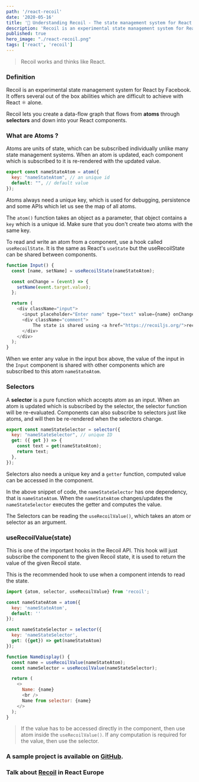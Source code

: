 ```yaml
---
path: '/react-recoil'
date: '2020-05-16'
title: '💫 Understanding Recoil - The state management system for React.'
description: 'Recoil is an experimental state management system for React by Facebook'
published: true
hero_image: "./react-recoil.png"
tags: ['react', 'recoil']
---
```


> Recoil works and thinks like React.

### Definition

Recoil is an experimental state management system for React by Facebook. It offers several out of the box abilities which are difficult to achieve with React ⚛️ alone.

Recoil lets you create a data-flow graph that flows from **atoms** through **selectors** and down into your React components.

### What are Atoms ?

Atoms are units of state, which can be subscribed individually unlike many state management systems. When an atom is updated, each component which is subscribed to it is re-rendered with the updated value.

```js
export const nameStateAtom = atom({
  key: "nameStateAtom", // an unique id
  default: "", // default value
});
```

Atoms always need a unique key, which is used for debugging, persistence and some APIs which let us see the map of all atoms.

The `atom()` function takes an object as a parameter, that object contains a `key` which is a unique id. Make sure that you don't create two atoms with the same key.

To read and write an atom from a component, use a hook called `useRecoilState`. It is the same as React's `useState` but the useRecoilState can be shared between components.

```js
function Input() {
  const [name, setName] = useRecoilState(nameStateAtom);

  const onChange = (event) => {
    setName(event.target.value);
  };

  return (
    <div className="input">
      <input placeholder="Enter name" type="text" value={name} onChange={onChange} /><br />
      <div className="comment">
          The state is shared using <a href="https://recoiljs.org/">recoil</a>
      </div>
    </div>
  );
}
```

When we enter any value in the input box above, the value of the input in the `Input` component is shared with other components which are subscribed to this atom `nameStateAtom`.

### Selectors

A **selector** is a pure function which accepts atom as an input. When an atom is updated which is subscribed by the selector, the selector function will be re-evaluated.  Components can also subscribe to selectors just like atoms, and will then be re-rendered when the selectors change.

```js
export const nameStateSelector = selector({
  key: "nameStateSelector", // unique ID
  get: ({ get }) => {
    const text = get(nameStateAtom);
    return text;
  },
});
```

Selectors also needs a unique key and a `getter` function, computed value can be accessed in the component.

In the above snippet of code, the `nameStateSelector` has one dependency, that is `nameStateAtom`. When the `nameStateAtom` changes/updates the `nameStateSelector` executes the getter and computes the value.

The Selectors can be reading the `useRecoilValue()`, which takes an atom or selector as an argument.


### useRecoilValue(state)

This is one of the important hooks in the Recoil API. This hook will just subscribe the component to the given Recoil state, it is used to return the value of the given Recoil state.

This is the recommended hook to use when a component intends to read the state.

```js
import {atom, selector, useRecoilValue} from 'recoil';

const nameStateAtom = atom({
  key: 'nameStateAtom',
  default: ''
});

const nameStateSelector = selector({
  key: 'nameStateSelector',
  get: ({get}) => get(nameStateAtom)
});

function NameDisplay() {
  const name = useRecoilValue(nameStateAtom);
  const nameSelector = useRecoilValue(nameStateSelector);

  return (
    <>
      Name: {name}
      <br />
      Name from selector: {name}
    </>
  );
}
```

> If the value has to be accessed directly in the component, then use atom inside the `useRecoilValue()`. If any computation is required for the value, then use the selector.

### A sample project is available on <a target="_blank" href="https://github.com/chetanraj/react-recoil-example/">GitHub</a>.



### Talk about [Recoil](https://www.youtube.com/watch?v=_ISAA_Jt9kI) in React Europe
